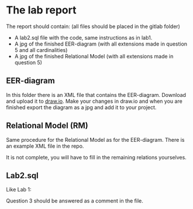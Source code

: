 # The lab report
The report should contain: (all files should be placed in the gitlab folder)
* A lab2.sql file with the code, same instructions as in lab1. 
* A jpg of the finished EER-diagram (with all extensions made in question 5 and all cardinalities)
* A jpg of the finished Relational Model (with all extensions made in question 5)

## EER-diagram
In this folder there is an XML file that contains the EER-diagram. Download and upload it to [draw.io](https://www.draw.io). 
Make your changes in draw.io and when you are finished export the diagram as a jpg and add it to your project. 


## Relational Model (RM) 
Same procedure for the Relational Model as for the EER-diagram. There is an example XML file in the repo. 

It is not complete, you will have to fill in the remaining relations yourselves. 

## Lab2.sql
Like Lab 1: 

Question 3 should be answered as a comment in the file. 
